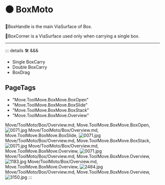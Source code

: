 
# 🟠 <move>BoxMoto</move>

🔻<via>BoxHandle</via> is the main ViaSurface of Box.

🔻<via>BoxCorner</via> is a ViaSurface used only when carrying a single box.

---

<!-- =================================================== -->
<!-- =================================================== -->
<!-- =================================================== -->
<!-- =================================================== -->
<!-- =================================================== -->
::: details 🛠 <dev>&&&</dev>



- Single BoxCarry
- Double BoxCarry
- BoxDrag



<h2>PageTags</h2>

- "Move.ToolMove.BoxMove.BoxOpen"
- "Move.ToolMove.BoxMove.BoxSlide"
- "Move.ToolMove.BoxMove.BoxStack"
- "Move.ToolMove.BoxMove.Overview"

Move/ToolMoto/Box/Overview.md, <dev>Move.ToolMove.BoxMove.BoxOpen</dev>, ![0071.jpg](/PaperPhoto/0071.jpg)
Move/ToolMoto/Box/Overview.md, <dev>Move.ToolMove.BoxMove.BoxSlide</dev>, ![0071.jpg](/PaperPhoto/0071.jpg)
Move/ToolMoto/Box/Overview.md, <dev>Move.ToolMove.BoxMove.BoxStack</dev>, ![0071.jpg](/PaperPhoto/0071.jpg)
Move/ToolMoto/Box/Overview.md, <dev>Move.ToolMove.BoxMove.Overview</dev>, ![0071.jpg](/PaperPhoto/0071.jpg)
Move/ToolMoto/Box/Overview.md, <dev>Move.ToolMove.BoxMove.Overview</dev>, ![1183.jpg](/PaperPhoto/1183.jpg)
Move/ToolMoto/Box/Overview.md, <dev>Move.ToolMove.BoxMove.Overview</dev>, ![2484.jpg](/PaperPhoto/2484.jpg)
Move/ToolMoto/Box/Overview.md, <dev>Move.ToolMove.BoxMove.Overview</dev>, ![3150.jpg](/PaperPhoto/3150.jpg)
:::
